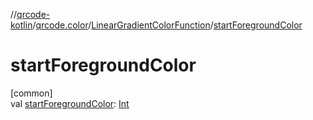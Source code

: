 //[qrcode-kotlin](../../../index.md)/[qrcode.color](../index.md)/[LinearGradientColorFunction](index.md)/[startForegroundColor](start-foreground-color.md)

# startForegroundColor

[common]\
val [startForegroundColor](start-foreground-color.md): [Int](https://kotlinlang.org/api/latest/jvm/stdlib/kotlin-stdlib/kotlin/-int/index.html)
